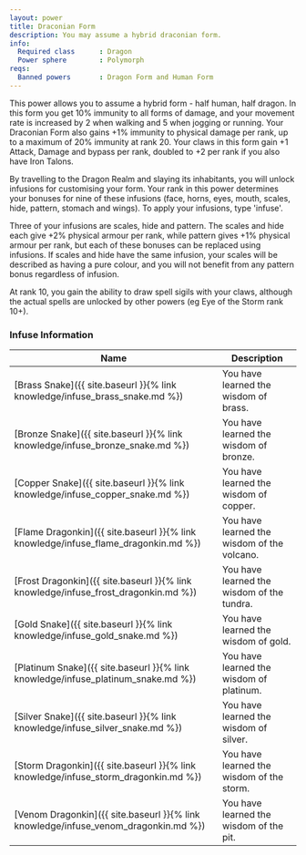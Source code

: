 ```yaml
---
layout: power
title: Draconian Form
description: You may assume a hybrid draconian form.
info:
  Required class      : Dragon
  Power sphere        : Polymorph
reqs:
  Banned powers       : Dragon Form and Human Form
---
```


This power allows you to assume a hybrid form - half human, half dragon.  In
this form you get 10% immunity to all forms of damage, and your movement rate
is increased by 2 when walking and 5 when jogging or running.  Your Draconian
Form also gains +1% immunity to physical damage per rank, up to a maximum of
20% immunity at rank 20.  Your claws in this form gain +1 Attack, Damage and
bypass per rank, doubled to +2 per rank if you also have Iron Talons.

By travelling to the Dragon Realm and slaying its inhabitants, you will unlock
infusions for customising your form.  Your rank in this power determines your
bonuses for nine of these infusions (face, horns, eyes, mouth, scales, hide,
pattern, stomach and wings).  To apply your infusions, type 'infuse'.

Three of your infusions are scales, hide and pattern.  The scales and hide each
give +2% physical armour per rank, while pattern gives +1% physical armour per
rank, but each of these bonuses can be replaced using infusions.  If scales and
hide have the same infusion, your scales will be described as having a pure
colour, and you will not benefit from any pattern bonus regardless of infusion.

At rank 10, you gain the ability to draw spell sigils with your claws, although
the actual spells are unlocked by other powers (eg Eye of the Storm rank 10+).

### Infuse Information

Name                                                                          | Description
---                                                                           | ---
[Brass Snake]({{ site.baseurl }}{% link knowledge/infuse_brass_snake.md %})     | You have learned the wisdom of brass.
[Bronze Snake]({{ site.baseurl }}{% link knowledge/infuse_bronze_snake.md %})    | You have learned the wisdom of bronze.
[Copper Snake]({{ site.baseurl }}{% link knowledge/infuse_copper_snake.md %})    | You have learned the wisdom of copper.
[Flame Dragonkin]({{ site.baseurl }}{% link knowledge/infuse_flame_dragonkin.md %}) | You have learned the wisdom of the volcano.
[Frost Dragonkin]({{ site.baseurl }}{% link knowledge/infuse_frost_dragonkin.md %}) | You have learned the wisdom of the tundra.
[Gold Snake]({{ site.baseurl }}{% link knowledge/infuse_gold_snake.md %})      | You have learned the wisdom of gold.
[Platinum Snake]({{ site.baseurl }}{% link knowledge/infuse_platinum_snake.md %})  | You have learned the wisdom of platinum.
[Silver Snake]({{ site.baseurl }}{% link knowledge/infuse_silver_snake.md %})    | You have learned the wisdom of silver.
[Storm Dragonkin]({{ site.baseurl }}{% link knowledge/infuse_storm_dragonkin.md %}) | You have learned the wisdom of the storm.
[Venom Dragonkin]({{ site.baseurl }}{% link knowledge/infuse_venom_dragonkin.md %}) | You have learned the wisdom of the pit.
